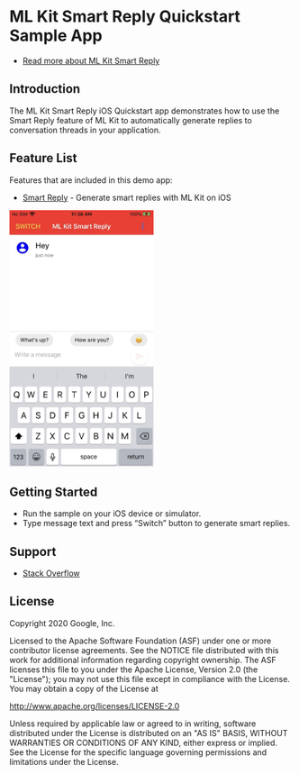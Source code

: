 # ML Kit Smart Reply Quickstart Sample App

* [Read more about ML Kit Smart Reply](https://developers.google.com/ml-kit/language/smart-reply)

## Introduction

The ML Kit Smart Reply iOS Quickstart app demonstrates how to use the Smart
Reply feature of ML Kit to automatically generate replies to conversation
threads in your application.

## Feature List

Features that are included in this demo app:

* [Smart Reply](https://developers.google.com/ml-kit/language/smart-reply/ios) - Generate smart replies with ML Kit on iOS

<img src="../../screenshots/smart_reply.jpg" width="256"/>

## Getting Started

* Run the sample on your iOS device or simulator.
* Type message text and press “Switch” button to generate smart replies.

## Support

- [Stack Overflow](https://stackoverflow.com/questions/tagged/google-mlkit)

License
-------

Copyright 2020 Google, Inc.

Licensed to the Apache Software Foundation (ASF) under one or more contributor
license agreements.  See the NOTICE file distributed with this work for
additional information regarding copyright ownership.  The ASF licenses this
file to you under the Apache License, Version 2.0 (the "License"); you may not
use this file except in compliance with the License.  You may obtain a copy of
the License at

  http://www.apache.org/licenses/LICENSE-2.0

Unless required by applicable law or agreed to in writing, software
distributed under the License is distributed on an "AS IS" BASIS, WITHOUT
WARRANTIES OR CONDITIONS OF ANY KIND, either express or implied.  See the
License for the specific language governing permissions and limitations under
the License.
